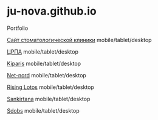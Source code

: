 # ju-nova.github.io
Portfolio


[Сайт стоматологической клиники](https://ju-nova.github.io/dent/ "Dent")  mobile/tablet/desktop

[ЦРПА](https://ju-nova.github.io/crpa/ "CRPA")  mobile/tablet/desktop

[Kiparis](https://ju-nova.github.io/kiparis/ "Kiparis")  mobile/tablet/desktop

[Net-nord](https://ju-nova.github.io/net-nord/ "Net-nord")  mobile/tablet/desktop

[Rising Lotos](https://ju-nova.github.io/rising_lotos/ "Rising Lotos")  mobile/tablet/desktop

[Sankirtana](https://ju-nova.github.io/sankirtana/ "Sankirtana")  mobile/tablet/desktop

[Sdobs](https://ju-nova.github.io/sdobs/ "Sdobs")  mobile/tablet/desktop
